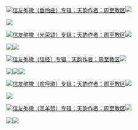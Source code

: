 [![](https://res.chinacath.cn/web/2024/11/08/1731030050068.png@!w100h100)信友弥撒（垂怜曲）专辑：天韵作者：周至教区![](https://res.chinacath.cn/web/icon/play-128.png)](http://www.zhouzhidiocese.com/track/102444)

![](https://res.chinacath.cn/web/images/2022/12/01/1669862069834.jpg)

[![](https://res.chinacath.cn/web/2024/11/08/1731030050068.png@!w100h100)信友弥撒（光荣颂）专辑：天韵作者：周至教区![](https://res.chinacath.cn/web/icon/play-128.png)](http://www.zhouzhidiocese.com/track/102445)

![](https://res.chinacath.cn/web/images/2022/12/01/1669862090586.jpg)![](https://res.chinacath.cn/web/images/2022/12/01/1669862112265.jpg)

[![](https://res.chinacath.cn/web/2024/11/08/1731030050068.png@!w100h100)信友弥撒（信经）专辑：天韵作者：周至教区![](https://res.chinacath.cn/web/icon/play-128.png)](http://www.zhouzhidiocese.com/track/102446)

![](https://res.chinacath.cn/web/images/2022/12/01/1669862129361.jpg)![](https://res.chinacath.cn/web/images/2022/12/01/1669862159036.jpg)![](https://res.chinacath.cn/web/images/2022/12/01/1669862177340.jpg)

[![](https://res.chinacath.cn/web/2024/11/08/1731030050068.png@!w100h100)信友弥撒（欢呼歌）专辑：天韵作者：周至教区![](https://res.chinacath.cn/web/icon/play-128.png)](http://www.zhouzhidiocese.com/track/102447)

![](https://res.chinacath.cn/web/images/2024/11/13/1731481964072.jpg)

[![](https://res.chinacath.cn/web/2024/11/08/1731030050068.png@!w100h100)信友弥撒（羔羊赞）专辑：天韵作者：周至教区![](https://res.chinacath.cn/web/icon/play-128.png)](http://www.zhouzhidiocese.com/track/102448)

![](https://res.chinacath.cn/web/images/2024/11/13/1731481989470.jpg)![](https://res.chinacath.cn/web/images/2022/12/01/1669862207874.jpg)